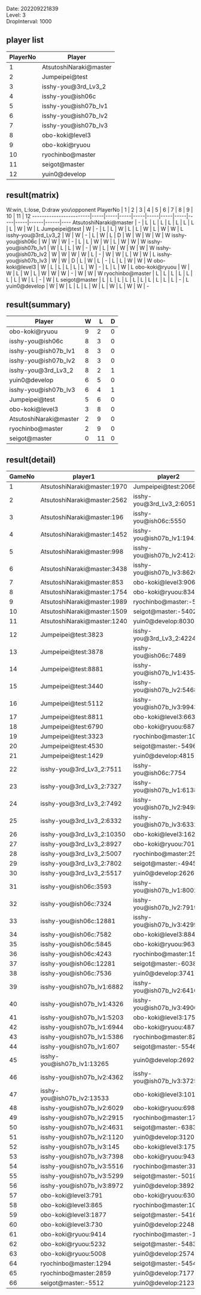 Date: 202209221839  
Level: 3  
DropInterval: 1000  
## player list
PlayerNo  |  Player
----------|------------------------
1         |  AtsutoshiNaraki@master
2         |  Jumpeipei@test
3         |  isshy-you@3rd_Lv3_2
4         |  isshy-you@ish06c
5         |  isshy-you@ish07b_lv1
6         |  isshy-you@ish07b_lv2
7         |  isshy-you@ish07b_lv3
8         |  obo-koki@level3
9         |  obo-koki@ryuou
10        |  ryochinbo@master
11        |  seigot@master
12        |  yuin0@develop
## result(matrix)
W:win, L:lose, D:draw
you\opponent PlayerNo   |  1  |  2  |  3  |  4  |  5  |  6  |  7  |  8  |  9  |  10  |  11  |  12
------------------------|-----|-----|-----|-----|-----|-----|-----|-----|-----|------|------|----
AtsutoshiNaraki@master  |  -  |  L  |  L  |  L  |  L  |  L  |  L  |  L  |  L  |  W   |  W   |  L
Jumpeipei@test          |  W  |  -  |  L  |  L  |  W  |  L  |  L  |  W  |  L  |  W   |  W   |  L
isshy-you@3rd_Lv3_2     |  W  |  W  |  -  |  L  |  W  |  L  |  D  |  W  |  W  |  W   |  W   |  W
isshy-you@ish06c        |  W  |  W  |  W  |  -  |  L  |  L  |  W  |  W  |  L  |  W   |  W   |  W
isshy-you@ish07b_lv1    |  W  |  L  |  L  |  W  |  -  |  W  |  L  |  W  |  W  |  W   |  W   |  W
isshy-you@ish07b_lv2    |  W  |  W  |  W  |  W  |  L  |  -  |  W  |  W  |  L  |  W   |  W   |  L
isshy-you@ish07b_lv3    |  W  |  W  |  D  |  L  |  W  |  L  |  -  |  L  |  L  |  W   |  W   |  W
obo-koki@level3         |  W  |  L  |  L  |  L  |  L  |  L  |  W  |  -  |  L  |  L   |  W   |  L
obo-koki@ryuou          |  W  |  W  |  L  |  W  |  L  |  W  |  W  |  W  |  -  |  W   |  W   |  W
ryochinbo@master        |  L  |  L  |  L  |  L  |  L  |  L  |  L  |  W  |  L  |  -   |  W   |  L
seigot@master           |  L  |  L  |  L  |  L  |  L  |  L  |  L  |  L  |  L  |  L   |  -   |  L
yuin0@develop           |  W  |  W  |  L  |  L  |  L  |  W  |  L  |  W  |  L  |  W   |  W   |  -
## result(summary)
Player                  |  W  |  L   |  D
------------------------|-----|------|---
obo-koki@ryuou          |  9  |  2   |  0
isshy-you@ish06c        |  8  |  3   |  0
isshy-you@ish07b_lv1    |  8  |  3   |  0
isshy-you@ish07b_lv2    |  8  |  3   |  0
isshy-you@3rd_Lv3_2     |  8  |  2   |  1
yuin0@develop           |  6  |  5   |  0
isshy-you@ish07b_lv3    |  6  |  4   |  1
Jumpeipei@test          |  5  |  6   |  0
obo-koki@level3         |  3  |  8   |  0
AtsutoshiNaraki@master  |  2  |  9   |  0
ryochinbo@master        |  2  |  9   |  0
seigot@master           |  0  |  11  |  0
## result(detail)
GameNo  |  player1                      |  player2
--------|-------------------------------|---------------------------
1       |  AtsutoshiNaraki@master:1970  |  Jumpeipei@test:2066
2       |  AtsutoshiNaraki@master:2562  |  isshy-you@3rd_Lv3_2:6051
3       |  AtsutoshiNaraki@master:196   |  isshy-you@ish06c:5550
4       |  AtsutoshiNaraki@master:1452  |  isshy-you@ish07b_lv1:1941
5       |  AtsutoshiNaraki@master:998   |  isshy-you@ish07b_lv2:4128
6       |  AtsutoshiNaraki@master:3438  |  isshy-you@ish07b_lv3:8626
7       |  AtsutoshiNaraki@master:853   |  obo-koki@level3:906
8       |  AtsutoshiNaraki@master:1754  |  obo-koki@ryuou:8341
9       |  AtsutoshiNaraki@master:1989  |  ryochinbo@master:-537
10      |  AtsutoshiNaraki@master:1509  |  seigot@master:-5402
11      |  AtsutoshiNaraki@master:1240  |  yuin0@develop:8030
12      |  Jumpeipei@test:3823          |  isshy-you@3rd_Lv3_2:4224
13      |  Jumpeipei@test:3878          |  isshy-you@ish06c:7489
14      |  Jumpeipei@test:8881          |  isshy-you@ish07b_lv1:4354
15      |  Jumpeipei@test:3440          |  isshy-you@ish07b_lv2:5468
16      |  Jumpeipei@test:5112          |  isshy-you@ish07b_lv3:9943
17      |  Jumpeipei@test:8811          |  obo-koki@level3:663
18      |  Jumpeipei@test:6790          |  obo-koki@ryuou:6876
19      |  Jumpeipei@test:3323          |  ryochinbo@master:1017
20      |  Jumpeipei@test:4530          |  seigot@master:-5496
21      |  Jumpeipei@test:1429          |  yuin0@develop:4815
22      |  isshy-you@3rd_Lv3_2:7511     |  isshy-you@ish06c:7754
23      |  isshy-you@3rd_Lv3_2:7327     |  isshy-you@ish07b_lv1:6138
24      |  isshy-you@3rd_Lv3_2:7492     |  isshy-you@ish07b_lv2:9498
25      |  isshy-you@3rd_Lv3_2:6332     |  isshy-you@ish07b_lv3:6332
26      |  isshy-you@3rd_Lv3_2:10350    |  obo-koki@level3:1623
27      |  isshy-you@3rd_Lv3_2:8927     |  obo-koki@ryuou:7015
28      |  isshy-you@3rd_Lv3_2:5007     |  ryochinbo@master:253
29      |  isshy-you@3rd_Lv3_2:7802     |  seigot@master:-4945
30      |  isshy-you@3rd_Lv3_2:5517     |  yuin0@develop:2626
31      |  isshy-you@ish06c:3593        |  isshy-you@ish07b_lv1:8002
32      |  isshy-you@ish06c:7324        |  isshy-you@ish07b_lv2:7919
33      |  isshy-you@ish06c:12881       |  isshy-you@ish07b_lv3:4299
34      |  isshy-you@ish06c:7582        |  obo-koki@level3:884
35      |  isshy-you@ish06c:5845        |  obo-koki@ryuou:9632
36      |  isshy-you@ish06c:4243        |  ryochinbo@master:1560
37      |  isshy-you@ish06c:12281       |  seigot@master:-6038
38      |  isshy-you@ish06c:7536        |  yuin0@develop:3741
39      |  isshy-you@ish07b_lv1:6882    |  isshy-you@ish07b_lv2:6416
40      |  isshy-you@ish07b_lv1:4326    |  isshy-you@ish07b_lv3:4906
41      |  isshy-you@ish07b_lv1:5203    |  obo-koki@level3:1759
42      |  isshy-you@ish07b_lv1:6944    |  obo-koki@ryuou:4873
43      |  isshy-you@ish07b_lv1:5386    |  ryochinbo@master:824
44      |  isshy-you@ish07b_lv1:607     |  seigot@master:-5546
45      |  isshy-you@ish07b_lv1:13265   |  yuin0@develop:2692
46      |  isshy-you@ish07b_lv2:4362    |  isshy-you@ish07b_lv3:3725
47      |  isshy-you@ish07b_lv2:13533   |  obo-koki@level3:1012
48      |  isshy-you@ish07b_lv2:6029    |  obo-koki@ryuou:6983
49      |  isshy-you@ish07b_lv2:2915    |  ryochinbo@master:1754
50      |  isshy-you@ish07b_lv2:4631    |  seigot@master:-6383
51      |  isshy-you@ish07b_lv2:1120    |  yuin0@develop:3120
52      |  isshy-you@ish07b_lv3:145     |  obo-koki@level3:1751
53      |  isshy-you@ish07b_lv3:7398    |  obo-koki@ryuou:9433
54      |  isshy-you@ish07b_lv3:5516    |  ryochinbo@master:3198
55      |  isshy-you@ish07b_lv3:5299    |  seigot@master:-5019
56      |  isshy-you@ish07b_lv3:8972    |  yuin0@develop:3892
57      |  obo-koki@level3:791          |  obo-koki@ryuou:6305
58      |  obo-koki@level3:865          |  ryochinbo@master:1077
59      |  obo-koki@level3:1877         |  seigot@master:-5416
60      |  obo-koki@level3:730          |  yuin0@develop:2248
61      |  obo-koki@ryuou:9414          |  ryochinbo@master:-12
62      |  obo-koki@ryuou:5232          |  seigot@master:-5483
63      |  obo-koki@ryuou:5008          |  yuin0@develop:2574
64      |  ryochinbo@master:1294        |  seigot@master:-5454
65      |  ryochinbo@master:2859        |  yuin0@develop:7177
66      |  seigot@master:-5512          |  yuin0@develop:2123
